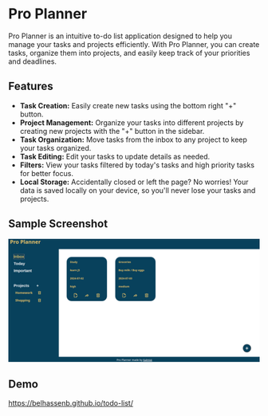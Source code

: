 # Pro Planner
Pro Planner is an intuitive to-do list application designed to help you manage your tasks and projects efficiently. With Pro Planner, you can create tasks, organize them into projects, and easily keep track of your priorities and deadlines.

## Features

- **Task Creation:** Easily create new tasks using the bottom right "+" button.
- **Project Management:** Organize your tasks into different projects by creating new projects with the "+" button in the sidebar.
- **Task Organization:** Move tasks from the inbox to any project to keep your tasks organized.
- **Task Editing:** Edit your tasks to update details as needed.
- **Filters:** View your tasks filtered by today's tasks and high priority tasks for better focus.
- **Local Storage:** Accidentally closed or left the page? No worries! Your data is saved locally on your device, so you'll never lose your tasks and projects.

## Sample Screenshot

![Screenshot](./image.png)

## Demo

https://belhassenb.github.io/todo-list/